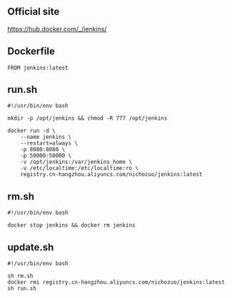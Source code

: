 ## Official site
https://hub.docker.com/_/jenkins/

## Dockerfile
```
FROM jenkins:latest
```

## run.sh
```
#!/usr/bin/env bash

mkdir -p /opt/jenkins && chmod -R 777 /opt/jenkins

docker run -d \
    --name jenkins \
    --restart=always \
    -p 8080:8080 \
    -p 50000:50000 \
    -v /opt/jenkins:/var/jenkins_home \
    -v /etc/localtime:/etc/localtime:ro \
    registry.cn-hangzhou.aliyuncs.com/nichozuo/jenkins:latest
```
## rm.sh
```
#!/usr/bin/env bash

docker stop jenkins && docker rm jenkins
```

## update.sh
```
#!/usr/bin/env bash

sh rm.sh
docker rmi registry.cn-hangzhou.aliyuncs.com/nichozuo/jenkins:latest
sh run.sh
```